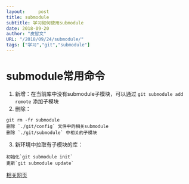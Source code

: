 ```yaml
---
layout:     post 
title: submodule
subtitle: 学习如何使用submodule
date: 2018-09-20
author: "皮智文"
URL: "/2018/09/24/submodule/"
tags: ["学习","git","submodule"]
---
```


# submodule常用命令

1. 新增：在当前库中没有submodule子模块，可以通过 `git submodule add remote` 添加子模块
2. 删除：
```
git rm -fr submodule
删除 `./git/config` 文件中的相关submodule
删除 `./git/submodule` 中相关的子模块
```

3. 新环境中拉取有子模块的库：
```
初始化`git submodule init`
更新`git submodule update`
```
[相关网页](https://blog.csdn.net/Yan_Chou/article/details/73730793)